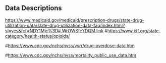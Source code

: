 
## Data Descriptions
https://www.medicaid.gov/medicaid/prescription-drugs/state-drug-utilization-data/state-drug-utilization-data-faq/index.html?sl=yes&fcf=NDY1Mjc%3D#.WrOWSfcYDQM.link
#https://www.kff.org/state-category/health-status/opioids/

#https://www.cdc.gov/nchs/nvss/vsrr/drug-overdose-data.htm

#https://www.cdc.gov/nchs/nvss/mortality_public_use_data.htm
